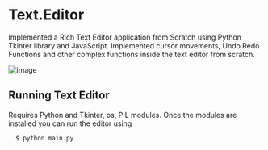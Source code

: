 # Text.Editor

Implemented a Rich Text Editor application from Scratch using Python Tkinter library and JavaScript.
Implemented cursor movements, Undo Redo Functions and other complex functions inside the text editor
from scratch.

![image](https://github.com/noctkun/Text.Editor/assets/110219756/5505c186-4210-428f-8007-8495eb607ac2)


## Running Text Editor
Requires Python and Tkinter, os, PIL modules. Once the modules are installed you can run the editor using
```
  $ python main.py
```

